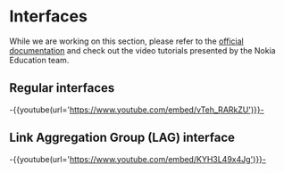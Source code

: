 # Interfaces

While we are working on this section, please refer to the [official documentation][interfaces-docs] and check out the video tutorials presented by the Nokia Education team.

[interfaces-docs]: https://documentation.nokia.com/srlinux/24-10/books/product-overview/sr-linux-interfaces.html

## Regular interfaces

-{{youtube(url='https://www.youtube.com/embed/vTeh_RARkZU')}}-

## Link Aggregation Group (LAG) interface

-{{youtube(url='https://www.youtube.com/embed/KYH3L49x4Jg')}}-
